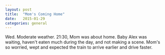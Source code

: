```yaml
---
layout: post
title:  "Mom's Coming Home"
date:   2015-01-29
categories: general
---
```

Wed. Moderate weather.
21:30, Mom was about home.
Baby Alex was waiting, haven't eaten much during the day, and not making a scene.
Mom's so worried, wept and expected the train to arrive earlier and drive faster.